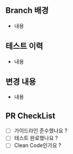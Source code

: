 ## Branch 배경
- 내용

## 테스트 이력
- 내용
  
## 변경 내용
- 내용

## PR CheckList
- [ ] 가이드라인 준수했나요 ?
- [ ] 테스트 완료했나요 ?
- [ ] Clean Code인가요 ?
